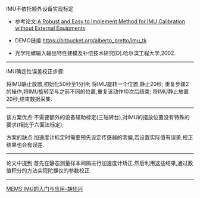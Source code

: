 
IMU不依托额外设备实现标定

- 参考论文:[A Robust and Easy to Implement Method for IMU Calibration without External Equipments ](http://www.dis.uniroma1.it/~pretto/papers/tpm_icra2014.pdf)
  
- DEMO链接:https://bitbucket.org/alberto_pretto/imu_tk
- 光学陀螺输入输出特性建模及补偿技术研究[D].哈尔滨工程大学,2002.

---
IMU确定性误差校正步骤:

将IMU静止放置,初始化50秒至1分钟;
将IMU旋转一个位置,静止20秒;
重复步骤2的操作,将IMU旋转至与之前不同的位置,重复该动作10次后结束;
将IMU静止放置20秒,结束数据采集.

---
该方案优点:不需要额外的设备辅助标定(三轴转台),对IMU的摆放位置没有特殊的要求(相比于六面法标定);

方案的缺点:加速度计标定时需要预先设定传感器的零偏,若设置实际值有误差,校正结果也会有误差.

---

论文中提到:首先在静态测量样本间隔进行加速度计矫正.然后利用这些结果,通过数值积分的方法实现陀螺仪的参数校正.

---
[MEMS IMU的入门与应用-胡佳兴](https://www.bilibili.com/video/BV1Vs411k7NG?from=search&seid=15197424126110122027)